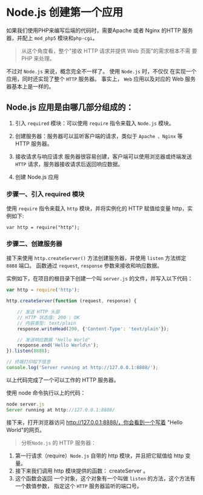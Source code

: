 # Node.js 创建第一个应用

如果我们使用PHP来编写后端的代码时，需要Apache 或者 Nginx 的HTTP 服务器，并配上 `mod_php5` 模块和`php-cgi`。

> 从这个角度看，整个"接收 HTTP 请求并提供 Web 页面"的需求根本不需 要 PHP 来处理。

不过对 `Node.js` 来说，概念完全不一样了。
使用 `Node.js` 时，不仅仅 在实现一个应用，同时还实现了整个 `HTTP` 服务器。
事实上， `Web` 应用以及对应的 Web 服务器基本上是一样的。

## Node.js 应用是由哪几部分组成的：

1. 引入 `required` 模块：可以使用 `require` 指令来载入 `Node.js` 模块。

2. 创建服务器：服务器可以监听客户端的请求，类似于 `Apache 、Nginx` 等 HTTP 服务器。

3. 接收请求与响应请求 服务器很容易创建，客户端可以使用浏览器或终端发送 `HTTP` 请求，服务器接收请求后返回响应数据。

4. 创建 Node.js 应用

### 步骤一、引入 required 模块

使用 `require` 指令来载入 `http` 模块，并将实例化的 HTTP 赋值给变量 http，实例如下:

`var http = require("http");`

### 步骤二、创建服务器

接下来使用 `http.createServer()` 方法创建服务器，并使用 `listen` 方法绑定 `8888` 端口。
函数通过 `request`, `response` 参数来接收和响应数据。

实例如下，在项目的根目录下创建一个叫 `server.js` 的文件，并写入以下代码：

```js
var http = require('http');

http.createServer(function (request, response) {

    // 发送 HTTP 头部 
    // HTTP 状态值: 200 : OK
    // 内容类型: text/plain
    response.writeHead(200, {'Content-Type': 'text/plain'});

    // 发送响应数据 "Hello World"
    response.end('Hello World\n');
}).listen(8888);

// 终端打印如下信息
console.log('Server running at http://127.0.0.1:8888/');
````

以上代码完成了一个可以工作的 HTTP 服务器。

使用 node 命令执行以上的代码：

```js
node server.js
Server running at http://127.0.0.1:8888/
```

接下来，打开浏览器访问 http://127.0.0.1:8888/，你会看到一个写着 "Hello World"的网页。



> 分析`Node.js` 的 HTTP 服务器：

1. 第一行请求（require）`Node.js` 自带的 http 模块，并且把它赋值给 http 变量。
2. 接下来我们调用 http 模块提供的函数： createServer 。
3. 这个函数会返回 一个对象，这个对象有一个叫做 `listen` 的方法，这个方法有一个数值参数， 指定这个 `HTTP` 服务器监听的端口号。
